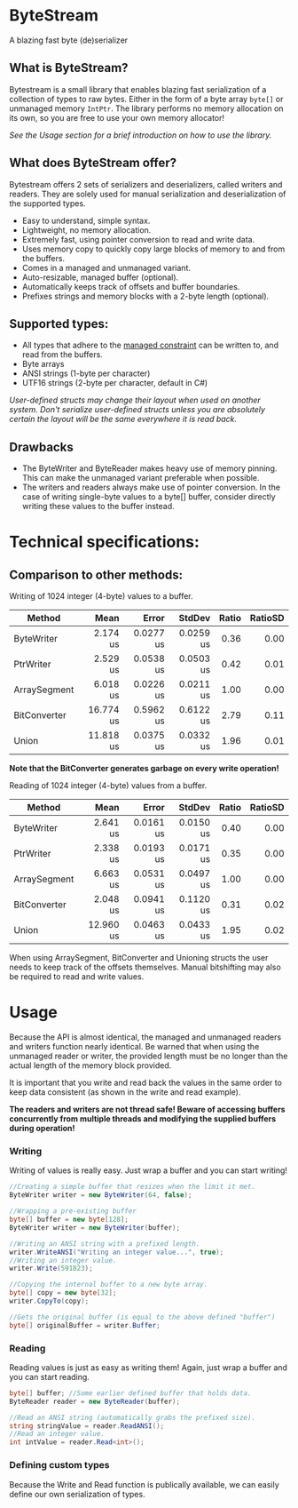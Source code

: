 # ByteStream
A blazing fast byte (de)serializer

## What is ByteStream?
Bytestream is a small library that enables blazing fast serialization of a collection of types to raw bytes. Either in the form of a byte array `byte[]` or unmanaged memory `IntPtr`.
The library performs no memory allocation on its own, so you are free to use your own memory allocator!

*See the Usage section for a brief introduction on how to use the library.*

## What does ByteStream offer?
Bytestream offers 2 sets of serializers and deserializers, called writers and readers. They are solely used for manual serialization and deserialization of the supported types.
- Easy to understand, simple syntax.
- Lightweight, no memory allocation.
- Extremely fast, using pointer conversion to read and write data.
- Uses memory copy to quickly copy large blocks of memory to and from the buffers.
- Comes in a managed and unmanaged variant.
- Auto-resizable, managed buffer (optional).
- Automatically keeps track of offsets and buffer boundaries.
- Prefixes strings and memory blocks with a 2-byte length (optional).

## Supported types:
- All types that adhere to the [managed constraint](https://docs.microsoft.com/en-us/dotnet/csharp/language-reference/builtin-types/unmanaged-types) can be written to, and read from the buffers.
- Byte arrays
- ANSI strings (1-byte per character)
- UTF16 strings (2-byte per character, default in C#)

*User-defined structs may change their layout when used on another system. Don't serialize user-defined structs unless you are absolutely certain the layout will be the same everywhere it is read back.*

## Drawbacks
- The ByteWriter and ByteReader makes heavy use of memory pinning. This can make the unmanaged variant preferable when possible.
- The writers and readers always make use of pointer conversion. In the case of writing single-byte values to a byte[] buffer, consider directly writing these values to the buffer instead.

# Technical specifications:

## Comparison to other methods:
Writing of 1024 integer (4-byte) values to a buffer.

|       Method |      Mean |     Error |    StdDev | Ratio | RatioSD |
|------------- |----------:|----------:|----------:|------:|--------:|
|   ByteWriter |  2.174 us | 0.0277 us | 0.0259 us |  0.36 |    0.00 |
|    PtrWriter |  2.529 us | 0.0538 us | 0.0503 us |  0.42 |    0.01 |
| ArraySegment |  6.018 us | 0.0226 us | 0.0211 us |  1.00 |    0.00 |
| BitConverter | 16.774 us | 0.5962 us | 0.6122 us |  2.79 |    0.11 |
|        Union | 11.818 us | 0.0375 us | 0.0332 us |  1.96 |    0.01 |

**Note that the BitConverter generates garbage on every write operation!**

Reading of 1024 integer (4-byte) values from a buffer.

|       Method |      Mean |     Error |    StdDev | Ratio | RatioSD |
|------------- |----------:|----------:|----------:|------:|--------:|
|   ByteWriter |  2.641 us | 0.0161 us | 0.0150 us |  0.40 |    0.00 |
|    PtrWriter |  2.338 us | 0.0193 us | 0.0171 us |  0.35 |    0.00 |
| ArraySegment |  6.663 us | 0.0531 us | 0.0497 us |  1.00 |    0.00 |
| BitConverter |  2.048 us | 0.0941 us | 0.1120 us |  0.31 |    0.02 |
|        Union | 12.960 us | 0.0463 us | 0.0433 us |  1.95 |    0.02 |

When using ArraySegment, BitConverter and Unioning structs the user needs to keep track of the offsets themselves. Manual bitshifting may also be required to read and write values.

# Usage

Because the API is almost identical, the managed and unmanaged readers and writers function nearly identical. Be warned that when using the unmanaged reader or writer, the provided length must be no longer than the actual length of the memory block provided.

It is important that you write and read back the values in the same order to keep data consistent (as shown in the write and read example).

**The readers and writers are not thread safe! Beware of accessing buffers concurrently from multiple threads and modifying the supplied buffers during operation!**


### Writing

Writing of values is really easy. Just wrap a buffer and you can start writing!

```C#
//Creating a simple buffer that resizes when the limit it met.
ByteWriter writer = new ByteWriter(64, false);

//Wrapping a pre-existing buffer
byte[] buffer = new byte[128];
ByteWriter writer = new ByteWriter(buffer);

//Writing an ANSI string with a prefixed length.
writer.WriteANSI("Writing an integer value...", true);
//Writing an integer value.
writer.Write(591823);

//Copying the internal buffer to a new byte array.
byte[] copy = new byte[32];
writer.CopyTo(copy);

//Gets the original buffer (is equal to the above defined "buffer")
byte[] originalBuffer = writer.Buffer;

```

### Reading

Reading values is just as easy as writing them! Again, just wrap a buffer and you can start reading.

```C#
byte[] buffer; //Some earlier defined buffer that holds data.
ByteReader reader = new ByteReader(buffer);

//Read an ANSI string (automatically grabs the prefixed size).
string stringValue = reader.ReadANSI();
//Read an integer value.
int intValue = reader.Read<int>();
```

### Defining custom types

Because the Write and Read function is publically available, we can easily define our own serialization of types.

